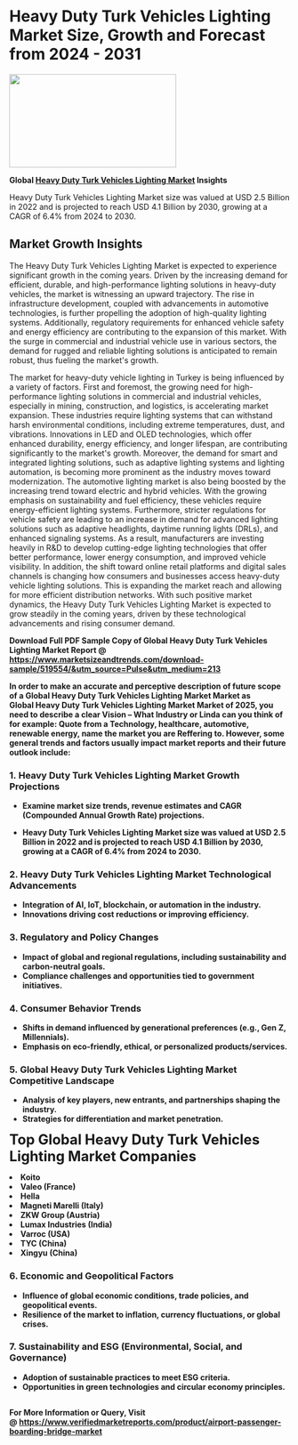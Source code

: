 <H1>Heavy Duty Turk Vehicles Lighting Market Size, Growth and Forecast from 2024 - 2031</H1><img class="aligncenter size-medium wp-image-584254" src="https://thirdeyenews.in/wp-content/uploads/2024/09/Global-Market-Research-300x168.jpeg" alt="" width="300" height="168" /><p><strong>Global&nbsp;<a href="https://www.marketsizeandtrends.com/download-sample/519554/&amp;utm_source=Pulse&amp;utm_medium=213">Heavy Duty Turk Vehicles Lighting Market</a> Insights</strong></p><p>Heavy Duty Turk Vehicles Lighting Market size was valued at USD 2.5 Billion in 2022 and is projected to reach USD 4.1 Billion by 2030, growing at a CAGR of 6.4% from 2024 to 2030.</p><p><h2>Market Growth Insights</h2> <p>The Heavy Duty Turk Vehicles Lighting Market is expected to experience significant growth in the coming years. Driven by the increasing demand for efficient, durable, and high-performance lighting solutions in heavy-duty vehicles, the market is witnessing an upward trajectory. The rise in infrastructure development, coupled with advancements in automotive technologies, is further propelling the adoption of high-quality lighting systems. Additionally, regulatory requirements for enhanced vehicle safety and energy efficiency are contributing to the expansion of this market. With the surge in commercial and industrial vehicle use in various sectors, the demand for rugged and reliable lighting solutions is anticipated to remain robust, thus fueling the market's growth.</p> <p><strong></strong></p> <p>The market for heavy-duty vehicle lighting in Turkey is being influenced by a variety of factors. First and foremost, the growing need for high-performance lighting solutions in commercial and industrial vehicles, especially in mining, construction, and logistics, is accelerating market expansion. These industries require lighting systems that can withstand harsh environmental conditions, including extreme temperatures, dust, and vibrations. Innovations in LED and OLED technologies, which offer enhanced durability, energy efficiency, and longer lifespan, are contributing significantly to the market's growth. Moreover, the demand for smart and integrated lighting solutions, such as adaptive lighting systems and lighting automation, is becoming more prominent as the industry moves toward modernization. The automotive lighting market is also being boosted by the increasing trend toward electric and hybrid vehicles. With the growing emphasis on sustainability and fuel efficiency, these vehicles require energy-efficient lighting systems. Furthermore, stricter regulations for vehicle safety are leading to an increase in demand for advanced lighting solutions such as adaptive headlights, daytime running lights (DRLs), and enhanced signaling systems. As a result, manufacturers are investing heavily in R&D to develop cutting-edge lighting technologies that offer better performance, lower energy consumption, and improved vehicle visibility. In addition, the shift toward online retail platforms and digital sales channels is changing how consumers and businesses access heavy-duty vehicle lighting solutions. This is expanding the market reach and allowing for more efficient distribution networks. With such positive market dynamics, the Heavy Duty Turk Vehicles Lighting Market is expected to grow steadily in the coming years, driven by these technological advancements and rising consumer demand. <p><strong></p><p><span class=""><strong>Download Full PDF Sample Copy of Global Heavy Duty Turk Vehicles Lighting Market Report</strong> @ <a href="https://www.marketsizeandtrends.com/download-sample/519554/&amp;utm_source=Pulse&amp;utm_medium=213" target="_blank">https://www.marketsizeandtrends.com/download-sample/519554/&amp;utm_source=Pulse&amp;utm_medium=213</a></span></p><p>In order to make an accurate and perceptive description of future scope of a Global&nbsp;Heavy Duty Turk Vehicles Lighting Market Market as Global&nbsp;Heavy Duty Turk Vehicles Lighting Market Market of 2025, you need to describe a clear Vision &ndash; What Industry or Linda can you think of for example: Quote from a Technology, healthcare, automotive, renewable energy, name the market you are Reffering to. However, some general trends and factors usually impact market reports and their future outlook include:</p><h3>1.&nbsp;<strong>Heavy Duty Turk Vehicles Lighting Market Growth Projections</strong></h3><ul><li>Examine market size trends, revenue estimates and CAGR (Compounded Annual Growth Rate) projections.</li><li><p>Heavy Duty Turk Vehicles Lighting Market size was valued at USD 2.5 Billion in 2022 and is projected to reach USD 4.1 Billion by 2030, growing at a CAGR of 6.4% from 2024 to 2030.</p></li></ul><h3>2.&nbsp;<strong>Heavy Duty Turk Vehicles Lighting Market Technological Advancements</strong></h3><ul><li>Integration of AI, IoT, blockchain, or automation in the industry.</li><li>Innovations driving cost reductions or improving efficiency.</li></ul><h3>3.&nbsp;<strong>Regulatory and Policy Changes</strong></h3><ul><li>Impact of global and regional regulations, including sustainability and carbon-neutral goals.</li><li>Compliance challenges and opportunities tied to government initiatives.</li></ul><h3>4.&nbsp;<strong>Consumer Behavior Trends</strong></h3><ul><li>Shifts in demand influenced by generational preferences (e.g., Gen Z, Millennials).</li><li>Emphasis on eco-friendly, ethical, or personalized products/services.</li></ul><h3>5.&nbsp;<strong>Global Heavy Duty Turk Vehicles Lighting Market Competitive Landscape</strong></h3><ul><li>Analysis of key players, new entrants, and partnerships shaping the industry.</li><li>Strategies for differentiation and market penetration.</li></ul><p data-pm-slice="1 1 []"><span style="color: inherit; font-family: inherit; font-size: 25px;">Top Global Heavy Duty Turk Vehicles Lighting Market Companies</span></p><div class="" data-test-id=""><p><li>Koito</li><li> Valeo (France)</li><li> Hella</li><li> Magneti Marelli (Italy)</li><li> ZKW Group (Austria)</li><li> Lumax Industries (India)</li><li> Varroc (USA)</li><li> TYC (China)</li><li> Xingyu (China)</li></p></div><h3>6.&nbsp;<strong>Economic and Geopolitical Factors</strong></h3><ul><li>Influence of global economic conditions, trade policies, and geopolitical events.</li><li>Resilience of the market to inflation, currency fluctuations, or global crises.</li></ul><h3>7.&nbsp;<strong>Sustainability and ESG (Environmental, Social, and Governance)</strong></h3><ul><li>Adoption of sustainable practices to meet ESG criteria.</li><li>Opportunities in green technologies and circular economy principles.</li></ul><h2><strong style="font-size: 14px;">For More Information or Query, Visit @&nbsp;</strong><a style="background-color: #ffffff; font-size: 14px;" href="https://www.marketsizeandtrends.com/report/heavy-duty-turk-vehicles-lighting-market/" target="_blank">https://www.verifiedmarketreports.com/product/airport-passenger-boarding-bridge-market</a></h2>
